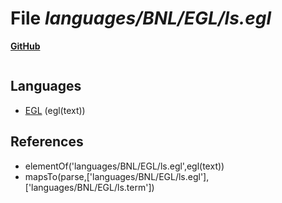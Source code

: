 # File _languages/BNL/EGL/ls.egl_
**[GitHub](https://github.com/softlang/yas/blob/master/languages/BNL/EGL/ls.egl)**
```
```

## Languages
* [EGL](../languages/EGL.md) (egl(text))

## References
* elementOf('languages/BNL/EGL/ls.egl',egl(text))
* mapsTo(parse,['languages/BNL/EGL/ls.egl'],['languages/BNL/EGL/ls.term'])
